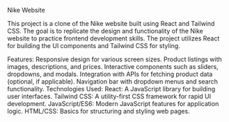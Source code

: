 Nike Website 

This project is a clone of the Nike website built using React and Tailwind CSS. The goal is to replicate the design and functionality of the Nike website to practice frontend development skills. The project utilizes React for building the UI components and Tailwind CSS for styling.

Features:
Responsive design for various screen sizes.
Product listings with images, descriptions, and prices.
Interactive components such as sliders, dropdowns, and modals.
Integration with APIs for fetching product data (optional, if applicable).
Navigation bar with dropdown menus and search functionality.
Technologies Used:
React: A JavaScript library for building user interfaces.
Tailwind CSS: A utility-first CSS framework for rapid UI development.
JavaScript/ES6: Modern JavaScript features for application logic.
HTML/CSS: Basics for structuring and styling web pages.